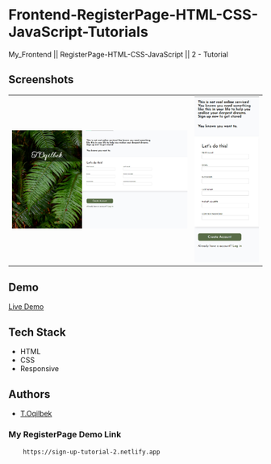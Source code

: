 # Frontend-RegisterPage-HTML-CSS-JavaScript-Tutorials
My_Frontend || RegisterPage-HTML-CSS-JavaScript || 2 - Tutorial

## Screenshots
<table>
    <tr>
        <td>
            <img src="./img/img1.jpg" alt="Frontend-RegisterPage-HTML-CSS-JavaScript-Tutorials">
        </td>
        <td>
            <img src="./img/img2.jpg" alt="Frontend-RegisterPage-HTML-CSS-JavaScript-Tutorials">
        </td>
    </tr>
</table>

## Demo

[Live Demo](https://sign-up-tutorial-2.netlify.app)

## Tech Stack

- HTML
- CSS
- Responsive

## Authors

- [T.Oqilbek](https://www.github.com/tolqinov-o)

### My RegisterPage Demo Link

```
    https://sign-up-tutorial-2.netlify.app
```